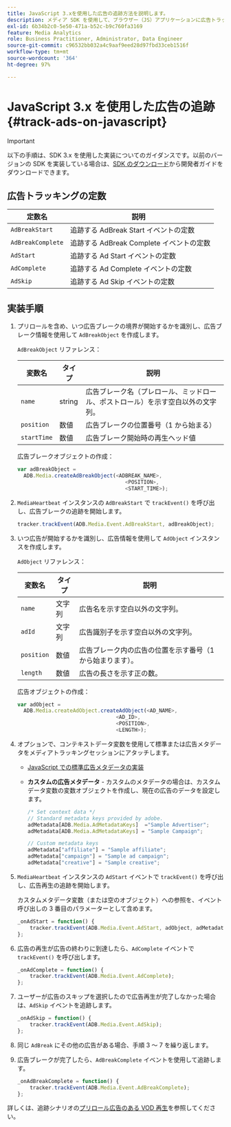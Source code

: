 ```yaml
---
title: JavaScript 3.xを使用した広告の追跡方法を説明します。
description: メディア SDK を使用して、ブラウザー（JS）アプリケーションに広告トラッキングを実装します。
exl-id: 6b34b2c0-5e50-471a-b52c-b9c760fa3169
feature: Media Analytics
role: Business Practitioner, Administrator, Data Engineer
source-git-commit: c96532bb032a4c9aaf9eed28d97fbd33ceb1516f
workflow-type: tm+mt
source-wordcount: '364'
ht-degree: 97%

---
```


# JavaScript 3.x を使用した広告の追跡{#track-ads-on-javascript}

>[!IMPORTANT]
>
>以下の手順は、SDK 3.x を使用した実装についてのガイダンスです。以前のバージョンの SDK を実装している場合は、[SDK のダウンロード](/help/sdk-implement/download-sdks.md)から開発者ガイドをダウンロードできます。

## 広告トラッキングの定数

| 定数名 | 説明   |
|---|---|
| `AdBreakStart` | 追跡する AdBreak Start イベントの定数 |
| `AdBreakComplete` | 追跡する AdBreak Complete イベントの定数 |
| `AdStart` | 追跡する Ad Start イベントの定数 |
| `AdComplete` | 追跡する Ad Complete イベントの定数 |
| `AdSkip` | 追跡する Ad Skip イベントの定数 |

## 実装手順

1. プリロールを含め、いつ広告ブレークの境界が開始するかを識別し、広告ブレーク情報を使用して `AdBreakObject` を作成します。

   `AdBreakObject` リファレンス：

   | 変数名 | タイプ | 説明 |
   | --- | --- | --- |
   | `name` | string | 広告ブレーク名（プレロール、ミッドロール、ポストロール）を示す空白以外の文字列。 |
   | `position` | 数値 | 広告ブレークの位置番号（1 から始まる） |
   | `startTime` | 数値 | 広告ブレーク開始時の再生ヘッド値 |

   広告ブレークオブジェクトの作成：

   ```js
   var adBreakObject =
     ADB.Media.createAdBreakObject(<ADBREAK_NAME>,
                                      <POSITION>,
                                      <START_TIME>);
   ```

1. `MediaHeartbeat` インスタンスの `AdBreakStart` で `trackEvent()` を呼び出し、広告ブレークの追跡を開始します。

   ```js
   tracker.trackEvent(ADB.Media.Event.AdBreakStart, adBreakObject);
   ```

1. いつ広告が開始するかを識別し、広告情報を使用して `AdObject` インスタンスを作成します。

   `AdObject` リファレンス：

   | 変数名 | タイプ | 説明 |
   | --- | --- | --- |
   | `name` | 文字列 | 広告名を示す空白以外の文字列。 |
   | `adId` | 文字列 | 広告識別子を示す空白以外の文字列。 |
   | `position` | 数値 | 広告ブレーク内の広告の位置を示す番号（1 から始まります）。 |
   | `length` | 数値 | 広告の長さを示す正の数。 |

   広告オブジェクトの作成：

   ```js
   var adObject =
     ADB.Media.createAdObject.createAdObject(<AD_NAME>,
                                   <AD_ID>,
                                   <POSITION>,
                                   <LENGTH>);
   ```

1. オプションで、コンテキストデータ変数を使用して標準または広告メタデータをメディアトラッキングセッションにアタッチします。

   * [JavaScript での標準広告メタデータの実装](/help/sdk-implement/track-ads/impl-std-ad-metadata/impl-std-ad-md-js/impl-std-ad-metadata-js3.md)
   * **カスタムの広告メタデータ** - カスタムのメタデータの場合は、カスタムデータ変数の変数オブジェクトを作成し、現在の広告のデータを設定します。

      ```js
      /* Set context data */
      // Standard metadata keys provided by adobe.
      adMetadata[ADB.Media.AdMetadataKeys]  ="Sample Advertiser";
      adMetadata[ADB.Media.AdMetadataKeys] = "Sample Campaign";
      
      // Custom metadata keys
      adMetadata["affiliate"] = "Sample affiliate";
      adMetadata["campaign"] = "Sample ad campaign";
      adMetadata["creative"] = "Sample creative";
      ```

1. `MediaHeartbeat` インスタンスの `AdStart` イベントで `trackEvent()` を呼び出し、広告再生の追跡を開始します。

   カスタムメタデータ変数（または空のオブジェクト）への参照を、イベント呼び出しの 3 番目のパラメーターとして含めます。

   ```js
   _onAdStart = function() {
       tracker.trackEvent(ADB.Media.Event.AdStart, adObject, adMetadata);
   };
   ```

1. 広告の再生が広告の終わりに到達したら、`AdComplete` イベントで `trackEvent()` を呼び出します。

   ```js
   _onAdComplete = function() {
       tracker.trackEvent(ADB.Media.Event.AdComplete);
   };
   ```

1. ユーザーが広告のスキップを選択したので広告再生が完了しなかった場合は、`AdSkip` イベントを追跡します。

   ```js
   _onAdSkip = function() {
       tracker.trackEvent(ADB.Media.Event.AdSkip);
   };
   ```

1. 同じ `AdBreak` にその他の広告がある場合、手順 3 ～ 7 を繰り返します。
1. 広告ブレークが完了したら、`AdBreakComplete` イベントを使用して追跡します。

   ```js
   _onAdBreakComplete = function() {
       tracker.trackEvent(ADB.Media.Event.AdBreakComplete);
   };
   ```

詳しくは、追跡シナリオの[プリロール広告のある VOD 再生](/help/sdk-implement/tracking-scenarios/vod-preroll-ads.md)を参照してください。
